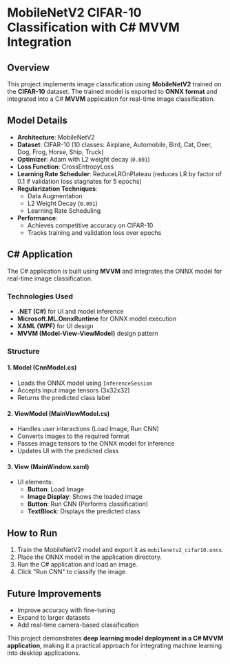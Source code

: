 # MobileNetV2 CIFAR-10 Classification with C# MVVM Integration

## Overview
This project implements image classification using **MobileNetV2** trained on the **CIFAR-10** dataset. The trained model is exported to **ONNX format** and integrated into a C# **MVVM** application for real-time image classification.

## Model Details
- **Architecture**: MobileNetV2
- **Dataset**: CIFAR-10 (10 classes: Airplane, Automobile, Bird, Cat, Deer, Dog, Frog, Horse, Ship, Truck)
- **Optimizer**: Adam with L2 weight decay (`0.001`)
- **Loss Function**: CrossEntropyLoss
- **Learning Rate Scheduler**: ReduceLROnPlateau (reduces LR by factor of 0.1 if validation loss stagnates for 5 epochs)
- **Regularization Techniques**:
  - Data Augmentation
  - L2 Weight Decay (`0.001`)
  - Learning Rate Scheduling
- **Performance**:
  - Achieves competitive accuracy on CIFAR-10
  - Tracks training and validation loss over epochs

## C# Application
The C# application is built using **MVVM** and integrates the ONNX model for real-time image classification.

### **Technologies Used**
- **.NET (C#)** for UI and model inference
- **Microsoft.ML.OnnxRuntime** for ONNX model execution
- **XAML (WPF)** for UI design
- **MVVM (Model-View-ViewModel)** design pattern

### **Structure**
#### **1. Model (CnnModel.cs)**
- Loads the ONNX model using `InferenceSession`
- Accepts input image tensors (3x32x32)
- Returns the predicted class label

#### **2. ViewModel (MainViewModel.cs)**
- Handles user interactions (Load Image, Run CNN)
- Converts images to the required format
- Passes image tensors to the ONNX model for inference
- Updates UI with the predicted class

#### **3. View (MainWindow.xaml)**
- UI elements:
  - **Button**: Load Image
  - **Image Display**: Shows the loaded image
  - **Button**: Run CNN (Performs classification)
  - **TextBlock**: Displays the predicted class

## How to Run
1. Train the MobileNetV2 model and export it as `mobilenetv2_cifar10.onnx`.
2. Place the ONNX model in the application directory.
3. Run the C# application and load an image.
4. Click "Run CNN" to classify the image.

## Future Improvements
- Improve accuracy with fine-tuning
- Expand to larger datasets
- Add real-time camera-based classification

This project demonstrates **deep learning model deployment in a C# MVVM application**, making it a practical approach for integrating machine learning into desktop applications.


